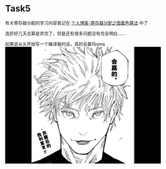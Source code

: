 # Task5
有关寄存器分配的学习内容我记在
[个人博客-寄存器分配之图着色算法](https://www.creamgreen.xyz/article/114555f7-8779-80d3-ac98-ec76e8b5f646)
中了

连肝好几天总算是弄完了，但是还有很多问题没有完全明白......

如果说从头开始写一个编译器的话，真的会赢吗qwq
![](./images/c5557b64f3142756c9f4290860e2a1b9.jpg)